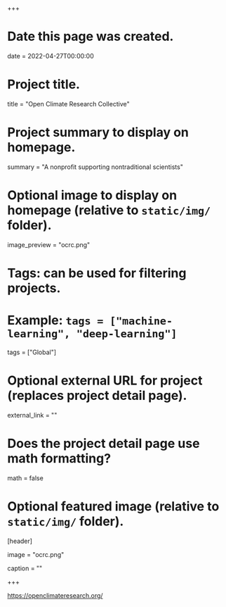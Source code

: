 +++
# Date this page was created.
date = 2022-04-27T00:00:00

# Project title.
title = "Open Climate Research Collective"

# Project summary to display on homepage.
summary = "A nonprofit supporting nontraditional scientists"

# Optional image to display on homepage (relative to `static/img/` folder).
image_preview = "ocrc.png"

# Tags: can be used for filtering projects.
# Example: `tags = ["machine-learning", "deep-learning"]`
tags = ["Global"]

# Optional external URL for project (replaces project detail page).
external_link = ""

# Does the project detail page use math formatting?
math = false

# Optional featured image (relative to `static/img/` folder).
[header]


image = "ocrc.png"


caption = ""

+++

https://openclimateresearch.org/